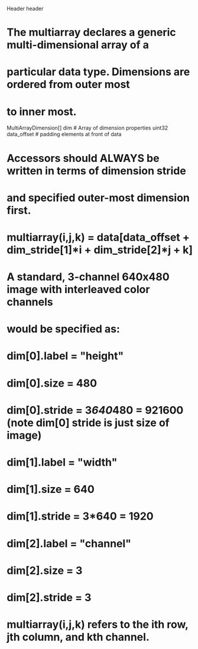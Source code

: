 Header header

# The multiarray declares a generic multi-dimensional array of a
# particular data type.  Dimensions are ordered from outer most
# to inner most.

MultiArrayDimension[] dim # Array of dimension properties
uint32 data_offset        # padding elements at front of data

# Accessors should ALWAYS be written in terms of dimension stride
# and specified outer-most dimension first.
# 
# multiarray(i,j,k) = data[data_offset + dim_stride[1]*i + dim_stride[2]*j + k]
#
# A standard, 3-channel 640x480 image with interleaved color channels
# would be specified as:
#
# dim[0].label  = "height"
# dim[0].size   = 480
# dim[0].stride = 3*640*480 = 921600  (note dim[0] stride is just size of image)
# dim[1].label  = "width"
# dim[1].size   = 640
# dim[1].stride = 3*640 = 1920
# dim[2].label  = "channel"
# dim[2].size   = 3
# dim[2].stride = 3
#
# multiarray(i,j,k) refers to the ith row, jth column, and kth channel.